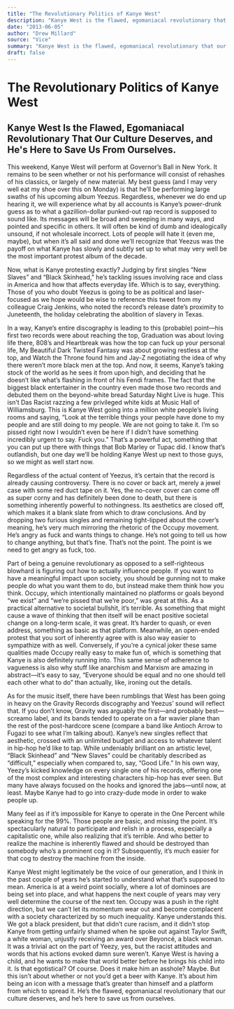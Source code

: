 ```yaml
---
title: "The Revolutionary Politics of Kanye West"
description: "Kanye West is the flawed, egomaniacal revolutionary that our culture deserves. It remains to be seen whether or not his performance will consist of rehashes of his classics or mostly of new material. ..."
date: "2013-06-05"
author: "Drew Millard"
source: "Vice"
summary: "Kanye West is the flawed, egomaniacal revolutionary that our culture deserves. It remains to be seen whether or not his performance will consist of rehashes of his classics or mostly of new material. He’ll be performing large swaths of his upcoming album Yeezus. Regardless, whenever we do end up hearing it, we will experience what by all accounts is KanYe’s power-drunk guess as to what a gazillion-dollar punked-out "
draft: false
---
```


# The Revolutionary Politics of Kanye West

## Kanye West Is the Flawed, Egomaniacal Revolutionary That Our Culture Deserves, and He's Here to Save Us From Ourselves.

This weekend, Kanye West will perform at Governor’s Ball in New York. It remains to be seen whether or not his performance will consist of rehashes of his classics, or largely of new material. My best guess (and I may very well eat my shoe over this on Monday) is that he’ll be performing large swaths of his upcoming album Yeezus. Regardless, whenever we do end up hearing it, we will experience what by all accounts is Kanye’s power-drunk guess as to what a gazillion-dollar punked-out rap record is supposed to sound like. Its messages will be broad and sweeping in many ways, and pointed and specific in others. It will often be kind of dumb and idealogically unsound, if not wholesale incorrect. Lots of people will hate it (even me, maybe), but when it’s all said and done we’ll recognize that Yeezus was the payoff on what Kanye has slowly and subtly set up to what may very well be the most important protest album of the decade.

Now, what is Kanye protesting exactly? Judging by first singles “New Slaves” and “Black Skinhead,” he’s tackling issues involving race and class in America and how that affects everyday life. Which is to say, everything. Those of you who doubt Yeezus is going to be as political and laser-focused as we hope would be wise to reference this tweet from my colleague Craig Jenkins, who noted the record’s release date’s proximity to Juneteenth, the holiday celebrating the abolition of slavery in Texas.

In a way, Kanye’s entire discography is leading to this (probable) point—his first two records were about reaching the top, Graduation was about loving life there, 808’s and Heartbreak was how the top can fuck up your personal life, My Beautiful Dark Twisted Fantasy was about growing restless at the top, and Watch the Throne found him and Jay-Z negotiating the idea of why there weren’t more black men at the top. And now, it seems, Kanye’s taking stock of the world as he sees it from upon high, and deciding that he doesn’t like what’s flashing in front of his Fendi frames. The fact that the biggest black entertainer in the country even made those two records and debuted them on the beyond-white bread Saturday Night Live is huge. This isn’t Das Racist razzing a few privileged white kids at Music Hall of Williamsburg. This is Kanye West going into a million white people’s living rooms and saying, “Look at the terrible things your people have done to my people and are still doing to my people. We are not going to take it. I’m so pissed right now I wouldn’t even be here if I didn’t have something incredibly urgent to say. Fuck you.” That’s a powerful act, something that you can put up there with things that Bob Marley or Tupac did. I know that’s outlandish, but one day we’ll be holding Kanye West up next to those guys, so we might as well start now.

Regardless of the actual content of Yeezus, it’s certain that the record is already causing controversy. There is no cover or back art, merely a jewel case with some red duct tape on it. Yes, the no-cover cover can come off as super corny and has definitely been done to death, but there is something inherently powerful to nothingness. Its aesthetics are closed off, which makes it a blank slate from which to draw conclusions. And by dropping two furious singles and remaining tight-lipped about the cover’s meaning, he’s very much mirroring the rhetoric of the Occupy movement. He’s angry as fuck and wants things to change. He’s not going to tell us how to change anything, but that’s fine. That’s not the point. The point is we need to get angry as fuck, too.

Part of being a genuine revolutionary as opposed to a self-righteous blowhard is figuring out how to actually influence people. If you want to have a meaningful impact upon society, you should be gunning not to make people do what you want them to do, but instead make them think how you think. Occupy, which intentionally maintained no platforms or goals beyond “we exist” and “we’re pissed that we’re poor,” was great at this. As a practical alternative to societal bullshit, it’s terrible. As something that might cause a wave of thinking that then itself will be enact positive societal change on a long-term scale, it was great. It’s harder to quash, or even address, something as basic as that platform. Meanwhile, an open-ended protest that you sort of inherently agree with is also way easier to sympathize with as well. Conversely, if you’re a cynical joker these same qualities made Occupy really easy to make fun of, which is something that Kanye is also definitely running into. This same sense of adherence to vagueness is also why stuff like anarchism and Marxism are amazing in abstract—it’s easy to say, “Everyone should be equal and no one should tell each other what to do” than actually, like, ironing out the details.

As for the music itself, there have been rumblings that West has been going in heavy on the Gravity Records discography and Yeezus’ sound will reflect that. If you don’t know, Gravity was arguably the first—and probably best—screamo label, and its bands tended to operate on a far wavier plane than the rest of the post-hardcore scene (compare a band like Antioch Arrow to Fugazi to see what I’m talking about). Kanye’s new singles reflect that aesthetic, crossed with an unlimited budget and access to whatever talent in hip-hop he’d like to tap. While undeniably brilliant on an artistic level, “Black Skinhead” and “New Slaves” could be charitably described as “difficult,” especially when compared to, say, “Good Life.” In his own way, Yeezy’s kicked knowledge on every single one of his records, offering one of the most complex and interesting characters hip-hop has ever seen. But many have always focused on the hooks and ignored the jabs—until now, at least. Maybe Kanye had to go into crazy-dude mode in order to wake people up.

Many feel as if it’s impossible for Kanye to operate in the One Percent while speaking for the 99%. Those people are basic, and missing the point. It’s spectacularly natural to participate and relish in a process, especially a capitalistic one, while also realizing that it’s terrible. And who better to realize the machine is inherently flawed and should be destroyed than somebody who’s a prominent cog in it? Subsequently, it’s much easier for that cog to destroy the machine from the inside.

Kanye West might legitimately be the voice of our generation, and I think in the past couple of years he’s started to understand what that’s supposed to mean. America is at a weird point socially, where a lot of dominoes are being set into place, and what happens the next couple of years may very well determine the course of the next ten. Occupy was a push in the right direction, but we can’t let its momentum wear out and become complacent with a society characterized by so much inequality. Kanye understands this. We got a black president, but that didn’t cure racism, and it didn’t stop Kanye from getting unfairly shamed when he spoke out against Taylor Swift, a white woman, unjustly receiving an award over Beyoncé, a black woman. It was a trivial act on the part of Yeezy, yes, but the racist attitudes and words that his actions evoked damn sure weren’t. Kanye West is having a child, and he wants to make that world better before he brings his child into it. Is that egotistical? Of course. Does it make him an asshole? Maybe. But this isn’t about whether or not you’d get a beer with Kanye. It’s about him being an icon with a message that’s greater than himself and a platform from which to spread it. He’s the flawed, egomaniacal revolutionary that our culture deserves, and he’s here to save us from ourselves.
